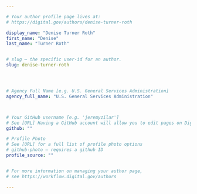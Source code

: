 ```yaml
---

# Your author profile page lives at:
# https://digital.gov/authors/denise-turner-roth

display_name: "Denise Turner Roth"
first_name: "Denise"
last_name: "Turner Roth"


# slug — the specific user-id for an author.
slug: denise-turner-roth




# Agency Full Name [e.g. U.S. General Services Administration]
agency_full_name: "U.S. General Services Administration"



# Your GitHub username [e.g. 'jeremyzilar']
# See [URL] Having a GitHub account will allow you to edit pages on DigitalGov. The image used in your GitHub account can also be used to populate your digital.gov profile photo.
github: ""

# Profile Photo
# See [URL] for a full list of profile photo options
# github-photo — requires a github ID
profile_source: ""


# For more information on managing your author page,
# see https://workflow.digital.gov/authors

---
```

